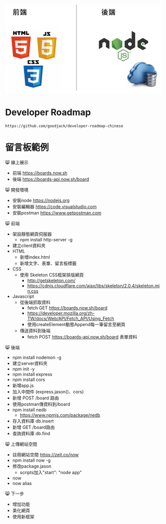 
![image](https://github.com/pochao/board/blob/master/full-stack.png)

# Developer Roadmap
```html
https://github.com/goodjack/developer-roadmap-chinese
```

# 留言板範例

😸 線上展示
+ 前端  https://boards.now.sh
+ 後端  https://boards-api.now.sh/board


😸 開發環境
+ 安裝node https://nodejs.org
+ 安裝編輯器 https://code.visualstudio.com
+ 安裝postman https://www.getpostman.com

😸 前端
+ 架設靜態網頁伺服器
  + npm install http-server -g
+ 建立client資料夾
+ HTML
  + 新增index.html
  + 新增文字、表單、留言板標籤
+ CSS
  + 使用 Skeleton CSS框架排版網頁
    + http://getskeleton.com/
    + https://cdnjs.cloudflare.com/ajax/libs/skeleton/2.0.4/skeleton.min.css
+ Javascript
  + 從後端抓取資料
    + fetch GET https://boards.now.sh/board
    + https://developer.mozilla.org/zh-TW/docs/Web/API/Fetch_API/Using_Fetch
    + 使用createElement動態Append每一筆留言至網頁
  + 傳送資料到後端
    + fetch POST https://boards-api.now.sh/board 表單資料

😸 後端
+ npm install nodemon -g
+ 建立server資料夾
+ npm init -y
+ npm install express
+ npm install cors
+ 新增app.js
+ 加入中間件 (express.jason()、cors)
+ 新增 POST /board 路由
+ 使用postman傳資料到/board
+ npm install nedb
  + https://www.npmjs.com/package/nedb
+ 存入資料庫 db.insert
+ 新增 GET /board路由
+ 查詢資料庫 db.find

😸 上傳網站空間
+ 註冊網站空間 https://zeit.co/now
+ npm install now -g
+ 修改package.jason
  + scripts加入"start": "node app"
+ now
+ now alias

😸 下一步
+ 增加功能
+ 美化網頁
+ 使用新框架
